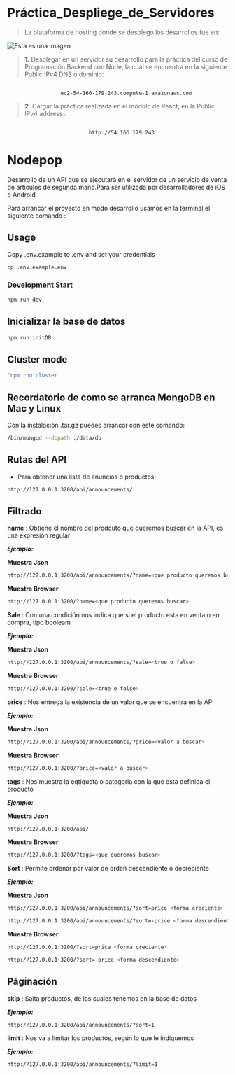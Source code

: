# Práctica_Despliege_de_Servidores

> La plataforma de hosting donde se desplego los desarrollos fue en:

![Esta es una imagen](https://tmbroadcast.es/wp-content/uploads/2019/11/Amazon-Web-Services-logo-azul.jpg)

> **1.** Desplegar en un servidor su desarrollo para la práctica del curso de
> Programación Backend con Node, la cuál se encuentra en la siguiente Public IPv4 DNS o dominio:

```

                 ec2-54-166-179-243.compute-1.amazonaws.com

```

> **2.** Cargar la práctica realizada en el módulo de React, en la Public IPv4 address :

```

                          http://54.166.179.243

```

# Nodepop

Desarrollo de un API que se ejecutará en el servidor de un servicio de venta de articulos de segunda mano.Para ser utilizada por desarrolladores de iOS o Android

Para arrancar el proyecto en modo desarrollo usamos en la terminal el siguiente comando :

## Usage

Copy .env.example to .env and set your credentials

```sh
cp .env.example.env
```

### Development Start

```sh
npm run dev
```

## Inicializar la base de datos

```sh
npm run initDB
```

## Cluster mode

```sh
"npm run cluster
```

## Recordatorio de como se arranca MongoDB en Mac y Linux

Con la instalación .tar.gz puedes arrancar con este comando:

```sh
/bin/mongod --dbpath ./data/db
```

## Rutas del API

- Para obtener una lista de anuncios o productos:

```sh
http://127.0.0.1:3200/api/announcements/
```

## Filtrado

**name** : Obtiene el nombre del prodcuto que queremos buscar en la API, es una expresión regular

**_Ejemplo:_**

**Muestra Json**

```sh
http://127.0.0.1:3200/api/announcements/?name=<que producto queremos buscar>
```

**Muestra Browser**

```sh
http://127.0.0.1:3200/?name=<que producto queremos buscar>
```

**Sale** : Con una condición nos indica que si el producto esta en venta o en compra, tipo booleam

**_Ejemplo:_**

**Muestra Json**

```sh
http://127.0.0.1:3200/api/announcements/?sale=<true o false>
```

**Muestra Browser**

```sh
http://127.0.0.1:3200/?sale=<true o false>
```

**price** : Nos entrega la existencia de un valor que se encuentra en la API

**_Ejemplo:_**

**Muestra Json**

```sh
http://127.0.0.1:3200/api/announcements/?price=<valor a buscar>
```

**Muestra Browser**

```sh
http://127.0.0.1:3200/?price=<valor a buscar>
```

**tags** : Nos muestra la eqtiqueta o categoria con la que esta definida el producto

**_Ejemplo:_**

**Muestra Json**

```sh
http://127.0.0.1:3200/api/
```

**Muestra Browser**

```sh
http://127.0.0.1:3200/?tags=<que queremos buscar>
```

**Sort** : Permite ordenar por valor de orden descendiente o decreciente

**_Ejemplo:_**

**Muestra Json**

```sh
http://127.0.0.1:3200/api/announcements/?sort=price <forma creciente>
```

```sh
http://127.0.0.1:3200/api/announcements/?sort=-price <forma descendiente>
```

**Muestra Browser**

```sh
http://127.0.0.1:3200/?sort=price <forma creciente>
```

```sh
http://127.0.0.1:3200/?sort=-price <forma descendiente>
```

## Páginación

**skip** : Salta productos, de las cuales tenemos en la base de datos

**_Ejemplo:_**

```sh
http://127.0.0.1:3200/api/announcements/?sort=1
```

**limit** : Nos va a limitar los productos, según lo que le indiquemos

**_Ejemplo:_**

```sh
http://127.0.0.1:3200/api/announcements/?limit=1
```
